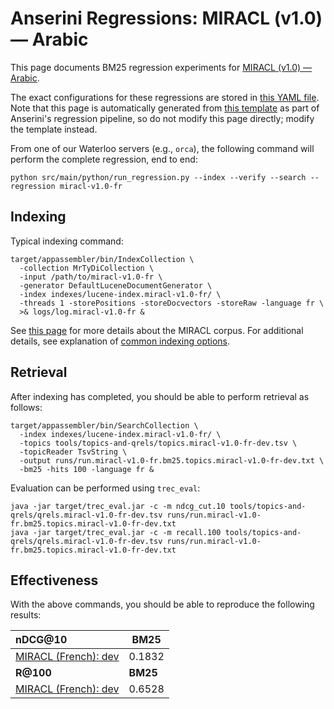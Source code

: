 # Anserini Regressions: MIRACL (v1.0) &mdash; Arabic

This page documents BM25 regression experiments for [MIRACL (v1.0) &mdash; Arabic](https://github.com/project-miracl/miracl).

The exact configurations for these regressions are stored in [this YAML file](../../src/main/resources/regression/miracl-v1.0-fr.yaml).
Note that this page is automatically generated from [this template](../../src/main/resources/docgen/templates/miracl-v1.0-fr.template) as part of Anserini's regression pipeline, so do not modify this page directly; modify the template instead.

From one of our Waterloo servers (e.g., `orca`), the following command will perform the complete regression, end to end:

```
python src/main/python/run_regression.py --index --verify --search --regression miracl-v1.0-fr
```

## Indexing

Typical indexing command:

```
target/appassembler/bin/IndexCollection \
  -collection MrTyDiCollection \
  -input /path/to/miracl-v1.0-fr \
  -generator DefaultLuceneDocumentGenerator \
  -index indexes/lucene-index.miracl-v1.0-fr/ \
  -threads 1 -storePositions -storeDocvectors -storeRaw -language fr \
  >& logs/log.miracl-v1.0-fr &
```

See [this page](https://github.com/project-miracl/miracl) for more details about the MIRACL corpus.
For additional details, see explanation of [common indexing options](../../docs/common-indexing-options.md).

## Retrieval

After indexing has completed, you should be able to perform retrieval as follows:

```
target/appassembler/bin/SearchCollection \
  -index indexes/lucene-index.miracl-v1.0-fr/ \
  -topics tools/topics-and-qrels/topics.miracl-v1.0-fr-dev.tsv \
  -topicReader TsvString \
  -output runs/run.miracl-v1.0-fr.bm25.topics.miracl-v1.0-fr-dev.txt \
  -bm25 -hits 100 -language fr &
```

Evaluation can be performed using `trec_eval`:

```
java -jar target/trec_eval.jar -c -m ndcg_cut.10 tools/topics-and-qrels/qrels.miracl-v1.0-fr-dev.tsv runs/run.miracl-v1.0-fr.bm25.topics.miracl-v1.0-fr-dev.txt
java -jar target/trec_eval.jar -c -m recall.100 tools/topics-and-qrels/qrels.miracl-v1.0-fr-dev.tsv runs/run.miracl-v1.0-fr.bm25.topics.miracl-v1.0-fr-dev.txt
```

## Effectiveness

With the above commands, you should be able to reproduce the following results:

| **nDCG@10**                                                                                                  | **BM25**  |
|:-------------------------------------------------------------------------------------------------------------|-----------|
| [MIRACL (French): dev](https://github.com/project-miracl/miracl)                                             | 0.1832    |
| **R@100**                                                                                                    | **BM25**  |
| [MIRACL (French): dev](https://github.com/project-miracl/miracl)                                             | 0.6528    |
